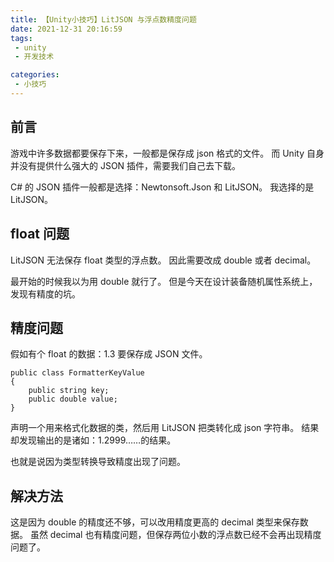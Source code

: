```yaml
---
title: 【Unity小技巧】LitJSON 与浮点数精度问题
date: 2021-12-31 20:16:59
tags:
 - unity
 - 开发技术

categories:
 - 小技巧
---
```

## 前言
游戏中许多数据都要保存下来，一般都是保存成 json 格式的文件。
而 Unity 自身并没有提供什么强大的 JSON 插件，需要我们自己去下载。

C# 的 JSON 插件一般都是选择：Newtonsoft.Json 和 LitJSON。
我选择的是 LitJSON。
## float 问题
LitJSON 无法保存 float 类型的浮点数。
因此需要改成 double 或者 decimal。

最开始的时候我以为用 double 就行了。
但是今天在设计装备随机属性系统上，发现有精度的坑。
## 精度问题
假如有个 float 的数据：1.3 要保存成 JSON 文件。

```
public class FormatterKeyValue
{
    public string key;
    public double value;
}
```

声明一个用来格式化数据的类，然后用 LitJSON 把类转化成 json 字符串。
结果却发现输出的是诸如：1.2999……的结果。

也就是说因为类型转换导致精度出现了问题。
## 解决方法
这是因为 double 的精度还不够，可以改用精度更高的 decimal 类型来保存数据。
虽然 decimal 也有精度问题，但保存两位小数的浮点数已经不会再出现精度问题了。